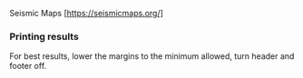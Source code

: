 Seismic Maps
[https://seismicmaps.org/]


### Printing results
For best results, lower the margins to the minimum allowed, turn header and footer off.
